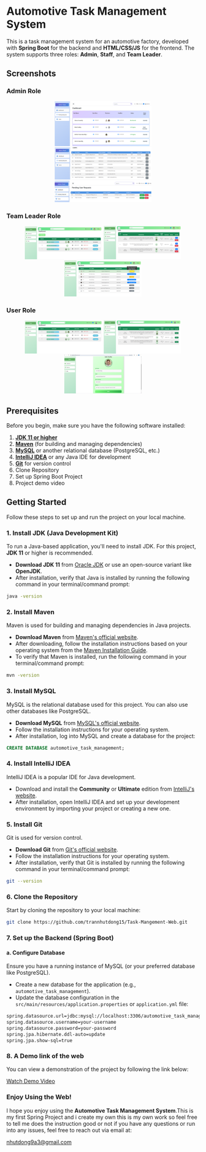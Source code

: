 # Automotive Task Management System

This is a task management system for an automotive factory, developed with **Spring Boot** for the backend and **HTML/CSS/JS** for the frontend. The system supports three roles: **Admin**, **Staff**, and **Team Leader**.

## Screenshots
### Admin Role
<p align="center">
  <img src="assets/admin_dashboard.png" alt="Admin Dashboard" width="50%">
  <img src="assets/admin_users.png" alt="Admin Users" width="50%">
  <img src="assets/admin_pendingrequest.png" alt="Admin Pending Requests" width="50%">
</p>

### Team Leader Role
<p align="center">
  <img src="assets/teamleader_dashboard.png" alt="Team Leader Dashboard" width="40%">
  <img src="assets/teamleader_tasksection.png" alt="Team Leader Tasks" width="40%">
  <img src="assets/members_section.png" alt="Team Members" width="40%">
</p>

### User Role
<p align="center">
  <img src="assets/User_dashboard.png" alt="User Dashboard" width="40%">
  <img src="assets/User_Task.png" alt="User Tasks" width="40%">
  <img src="assets/profile_section.png" alt="User Profile" width="40%">
</p>

## Prerequisites

Before you begin, make sure you have the following software installed:

1. **[JDK 11 or higher](https://www.oracle.com/java/technologies/javase-jdk11-downloads.html)**
2. **[Maven](https://maven.apache.org/download.cgi)** (for building and managing dependencies)
3. **[MySQL](https://dev.mysql.com/downloads/)** or another relational database (PostgreSQL, etc.)
4. **[IntelliJ IDEA](https://www.jetbrains.com/idea/download/)** or any Java IDE for development
5. **[Git](https://git-scm.com/downloads)** for version control
6. Clone Repository
7. Set up Spring Boot Project
8. Project demo video

## Getting Started

Follow these steps to set up and run the project on your local machine.

### 1. Install JDK (Java Development Kit)

To run a Java-based application, you'll need to install JDK. For this project, **JDK 11** or higher is recommended.

- **Download JDK 11** from [Oracle JDK](https://www.oracle.com/java/technologies/javase-jdk11-downloads.html) or use an open-source variant like **OpenJDK**.
- After installation, verify that Java is installed by running the following command in your terminal/command prompt:

```bash
java -version
```

### 2. Install Maven

Maven is used for building and managing dependencies in Java projects.

- **Download Maven** from [Maven's official website](https://maven.apache.org/download.cgi).
- After downloading, follow the installation instructions based on your operating system from the [Maven Installation Guide](https://maven.apache.org/install.html).
- To verify that Maven is installed, run the following command in your terminal/command prompt:

```bash
mvn -version
```
### 3. Install MySQL

MySQL is the relational database used for this project. You can also use other databases like PostgreSQL.

- **Download MySQL** from [MySQL's official website](https://dev.mysql.com/downloads/).
- Follow the installation instructions for your operating system.
- After installation, log into MySQL and create a database for the project:

```sql
CREATE DATABASE automotive_task_management;
```

### 4. Install IntelliJ IDEA

IntelliJ IDEA is a popular IDE for Java development.

- Download and install the **Community** or **Ultimate** edition from [IntelliJ's website](https://www.jetbrains.com/idea/download/).
- After installation, open IntelliJ IDEA and set up your development environment by importing your project or creating a new one.


### 5. Install Git

Git is used for version control.

- **Download Git** from [Git's official website](https://git-scm.com/downloads).
- Follow the installation instructions for your operating system.
- After installation, verify that Git is installed by running the following command in your terminal/command prompt:

```bash
git --version
```

### 6. Clone the Repository

Start by cloning the repository to your local machine:

```bash
git clone https://github.com/trannhutdong15/Task-Mangement-Web.git
```

### 7. Set up the Backend (Spring Boot)

#### a. Configure Database

Ensure you have a running instance of MySQL (or your preferred database like PostgreSQL).

- Create a new database for the application (e.g., `automotive_task_management`).
- Update the database configuration in the `src/main/resources/application.properties` or `application.yml` file:

```properties
spring.datasource.url=jdbc:mysql://localhost:3306/automotive_task_management
spring.datasource.username=your-username
spring.datasource.password=your-password
spring.jpa.hibernate.ddl-auto=update
spring.jpa.show-sql=true
```
### 8. A Demo link of the web
You can view a demonstration of the project by following the link below:

[Watch Demo Video](https://drive.google.com/file/d/1lII--0cHRhpGITL3hF_fs5TLKz7S46sJ/view?usp=sharing)

### Enjoy Using the Web!

I hope you enjoy using the **Automotive Task Management System**.This is my first Spring Project and i create my own this is my own work so feel free to tell me does the instruction good or not if you have any questions or run into any issues, feel free to reach out via email at:

[nhutdong9a3@gmail.com](mailto:nhutdong9a3@gmail.com)



